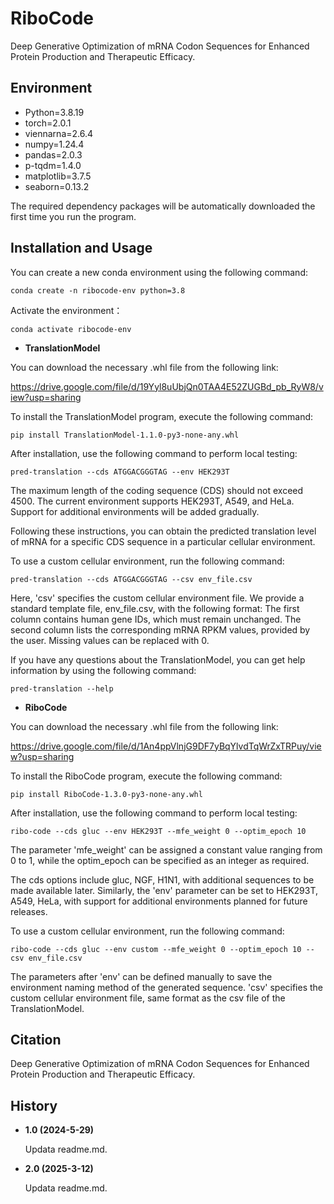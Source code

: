 #  RiboCode

Deep Generative Optimization of mRNA Codon Sequences for Enhanced Protein Production and Therapeutic Efficacy.

## Environment
- Python=3.8.19  
- torch=2.0.1
- viennarna=2.6.4 
- numpy=1.24.4  
- pandas=2.0.3
- p-tqdm=1.4.0 
- matplotlib=3.7.5 
- seaborn=0.13.2

The required dependency packages will be automatically downloaded the first time you run the program.

## Installation and Usage

You can create a new conda environment using the following command:

```
conda create -n ribocode-env python=3.8
```

Activate the environment：

```
conda activate ribocode-env
```

- **TranslationModel**

You can download the necessary .whl file from the following link:

https://drive.google.com/file/d/19Yyl8uUbjQn0TAA4E52ZUGBd_pb_RyW8/view?usp=sharing

To install the TranslationModel program, execute the following command:

```
pip install TranslationModel-1.1.0-py3-none-any.whl
```

After installation, use the following command to perform local testing:

```
pred-translation --cds ATGGACGGGTAG --env HEK293T
```

The maximum length of the coding sequence (CDS) should not exceed 4500. The current environment supports HEK293T, A549, and HeLa. Support for additional environments will be added gradually.

Following these instructions, you can obtain the predicted translation level of mRNA for a specific CDS sequence in a particular cellular environment.

To use a custom cellular environment, run the following command:

```
pred-translation --cds ATGGACGGGTAG --csv env_file.csv
```

Here, 'csv' specifies the custom cellular environment file. We provide a standard template file, env_file.csv, with the following format:
The first column contains human gene IDs, which must remain unchanged.
The second column lists the corresponding mRNA RPKM values, provided by the user. Missing values can be replaced with 0.

If you have any questions about the TranslationModel, you can get help information by using the following command:

```
pred-translation --help
```

- **RiboCode**

You can download the necessary .whl file from the following link:

https://drive.google.com/file/d/1An4ppVlnjG9DF7yBqYlvdTqWrZxTRPuy/view?usp=sharing

To install the RiboCode program, execute the following command:

```
pip install RiboCode-1.3.0-py3-none-any.whl
```

After installation, use the following command to perform local testing:

```
ribo-code --cds gluc --env HEK293T --mfe_weight 0 --optim_epoch 10
```

The parameter 'mfe_weight' can be assigned a constant value ranging from 0 to 1, while the optim_epoch can be specified as an integer as required.

The cds options include gluc, NGF, H1N1, with additional sequences to be made available later. Similarly, the 'env' parameter can be set to HEK293T, A549, HeLa, with support for additional environments planned for future releases. 

To use a custom cellular environment, run the following command:

```
ribo-code --cds gluc --env custom --mfe_weight 0 --optim_epoch 10 --csv env_file.csv
```

The parameters after 'env' can be defined manually to save the environment naming method of the generated sequence. 'csv' specifies the custom cellular environment file, same format as the csv file of the TranslationModel.


## Citation

Deep Generative Optimization of mRNA Codon Sequences for Enhanced Protein Production and Therapeutic Efficacy.

## History

- **1.0 (2024-5-29)**

  Updata readme.md.
  
- **2.0 (2025-3-12)**

  Updata readme.md.
